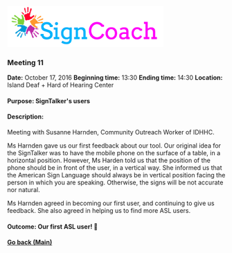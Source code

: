 ![Alt text](../../html/images/SignCoachLogo.png)

### Meeting 11

  __Date:__ October 17, 2016
  __Beginning time:__ 13:30
  __Ending time:__ 14:30
  __Location:__ Island Deaf + Hard of Hearing Center 

#### Purpose: SignTalker's users
#### Description: 

Meeting with Susanne Harnden, Community Outreach Worker of IDHHC.

Ms Harnden gave us our first feedback about our tool. Our original idea for the SignTalker was to have the mobile phone on the surface of a table, in a horizontal position. However, Ms Harden told us that the position of the phone should be in front of the user, in a vertical way. She informed us that the American Sign Language should always be in vertical position facing the person in which you are speaking. Otherwise, the signs will be not accurate nor natural.

Ms Harnden agreed in becoming our first user, and continuing to give us feedback. She also agreed in helping us to find more ASL users.

#### Outcome: Our first ASL user! :tada:

#### [Go back (Main)](https://github.com/TaniaFerman/SignTalker)
